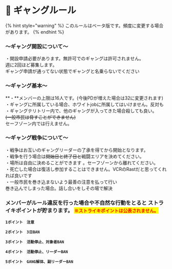 # 📗 ギャングルール

{% hint style="warning" %}
このルールはベータ版です。頻度に変更する場合があります。
{% endhint %}

### **～ギャング開設について～**

・開設申請必要があります。無許可でのギャングは許可されません。\
週に2回ほど募集します。\
ギャング申請が通ってない状態でギャングと名乗らないでください

### **～ギャング基本～**

**・**メンバーの上限は16人です。(今後PDが増えた場合は32に変更されます)\
・ギャングに所属している場合、ホワイトjobに所属してはいけません。反対も\
・ギャングテリトリー内で、他のギャングが入ってきた場合殺しても良い。\
~~(一般市民は脅すことができません)~~\
セーフゾーン内では行えません。

### **～ギャング戦争について～**

・戦争はお互いのギャングリーダーの了承を得てから開始となります。\
・戦争を行う場合は~~開始日と終了日と~~戦闘エリアを決めてください。\
・場所は自由に決めることができます 。セーフゾーンから離れてください。\
・死亡した場合は復活し参加することはできません。VCRのRastだと思ってくれれば良いです\
・一般市民を巻き込まないよう最善の注意を払って行い \
巻き込んでしまった場合。話し合いをしその場で解決&#x20;

### メンバーがルール違反を行った場合や不自然な行動をとると ストライキポイントが貯まります。 <mark style="color:red;">`※ストライキポイントは公表されません。`</mark>

**`1ポイント　注意`**

**`2ポイント　3日BAN`**

**`3ポイント　活動停止、対象者BAN`**

**`4ポイント　活動停止、リーダーBAN`**

**`5ポイント　GANG解体、副リーダーBAN`**
